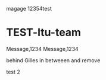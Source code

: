 magage 12354test
# TEST-ltu-team

Message,1234
Message,1234

behind Gilles in betweeen  and remove

test 2
